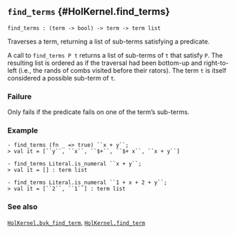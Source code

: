 ## `find_terms` {#HolKernel.find_terms}


```
find_terms : (term -> bool) -> term -> term list
```



Traverses a term, returning a list of sub-terms satisfying a predicate.


A call to `find_terms P t` returns a list of sub-terms of `t` that
satisfy `P`.  The resulting list is ordered as if the traversal had
been bottom-up and right-to-left (i.e., the rands of combs visited
before their rators).  The term `t` is itself considered a possible
sub-term of `t`.

### Failure

Only fails if the predicate fails on one of the term’s sub-terms.

### Example

    
    - find_terms (fn _ => true) ``x + y``;
    > val it = [``y``, ``x``, ``$+``, ``$+ x``, ``x + y``]
    
    - find_terms Literal.is_numeral ``x + y``;
    > val it = [] : term list
    
    - find_terms Literal.is_numeral ``1 + x + 2 + y``;
    > val it = [``2``, ``1``] : term list
    

### See also

[`HolKernel.bvk_find_term`](#HolKernel.bvk_find_term), [`HolKernel.find_term`](#HolKernel.find_term)

